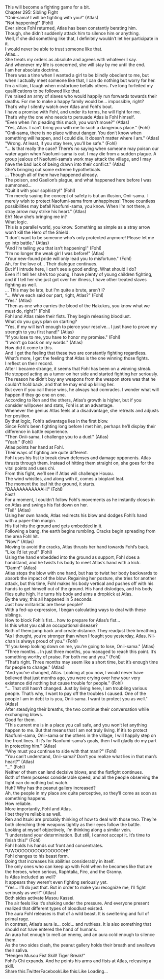 <br/>
This will become a fighting game for a bit.<br/>
Chapter 295: Sibling Fight<br/>
"Onii-sama! I will be fighting with you!" (Atlas)<br/>
"Not happening!" (Fohl)<br/>
Ever since Fohl returned, Atlas has been constantly berating him.<br/>
Though, she didn’t suddenly attack him to silence him or anything.<br/>
Well, if she did something like that, I definitely wouldn’t let her participate in it.<br/>
I would never be able to trust someone like that.<br/>
Atlas…<br/>
She treats my orders as absolute and agrees with whatever I say.<br/>
And whenever my life is concerned, she will stay by me until the end.<br/>
I am her absolute doctrine.<br/>
There was a time when I wanted a girl to be blindly obedient to me, but when I actually meet someone like that, I can do nothing but worry for her.<br/>
I’m a villain, I laugh when misfortune befalls others. I’ve long forfeited my qualifications to be followed like that.<br/>
I’ve raised an army of slaves who would happily run forwards towards their deaths. For me to make a happy family would be… impossible, right?<br/>
That’s why I silently watch over Atlas and Fohl’s bout.<br/>
I have a promise with Fohl, and under its terms, he will fight for me.<br/>
That’s why the one who needs to persuade Atlas is Fohl himself.<br/>
"Even when I’m pleading this much, you won’t move?" (Atlas)<br/>
"Yes, Atlas. I can’t bring you with me to such a dangerous place." (Fohl)<br/>
"Onii-sama, there is no place without danger. You don’t know when something will happen, and I could die. It doesn’t matter where I am." (Atlas)<br/>
"Wrong. At least, if you stay here, you’ll be safe." (Fohl)<br/>
"… Is that really the case? There’s no saying when someone may poison our water again when Naofumi-sama is out. I may die from a sudden plague. A group jealous of Naofumi-sama’s work may attack the village, and I may have the bad luck of being drawn into their conflict." (Atlas)<br/>
She’s bringing out some extreme hypotheticals.<br/>
… Though all of them have happened already.<br/>
The poison, and Gaelion’s plague, and what happened here before I was summoned…<br/>
"Quit it with your sophistry!" (Fohl)<br/>
"I’m merely saying the concept of safety is but an illusion, Onii-sama. I merely wish to protect Naofumi-sama from unhappiness! Those countless possibilities may befall Naofumi-sama, you know. When I’m not there, a stray arrow may strike his heart." (Atlas)<br/>
Eh? Now she’s bringing me in?<br/>
What logic.<br/>
This is a parallel world, you know. Something as simple as a stray arrow won’t kill the Hero of the Shield.<br/>
"I don’t want to be someone who’s only protected anymore! Please let me go into battle." (Atlas)<br/>
"And I’m telling you that isn’t happening!" (Fohl)<br/>
"I’m no longer the weak girl I was before!" (Atlas)<br/>
"Your new-found pride will only lead you to misfortune." (Fohl)<br/>
Ah, for the love of… Their dialogue continues.<br/>
But if I intrude here, I can’t see a good ending. What should I do?<br/>
Even if I tell her she’s too young, I have plenty of young children fighting, and if I tell her she just got over her illness, I have other treated slaves fighting as well.<br/>
… This may be late, but I’m quite a brute, aren’t I?<br/>
"… We’ve each said our part, right, Atlas?" (Fohl)<br/>
"Yes." (Atlas)<br/>
"Then as one who carries the blood of the Hakukos, you know what we must do, right?" (Fohl)<br/>
Fohl and Atlas raise their fists. They begin releasing bloodlust.<br/>
What do you guys plan on starting?<br/>
"Yes, if my will isn’t enough to pierce your resolve… I just have to prove my strength to you first hand!" (Atlas)<br/>
"If you lose to me, you have to honor my promise." (Fohl)<br/>
"I won’t go back on my words." (Atlas)<br/>
How did it come to this.<br/>
And I get the feeling that these two are constantly fighting regardless.<br/>
What’s more, I get the feeling that Atlas is the one winning those fights.<br/>
I reflect on their record.<br/>
After I became strange, it seems that Fohl has been on a winning streak.<br/>
He stopped acting as a tumor on her side and started fighting her seriously.<br/>
The reason he didn’t buy any weapons from the weapon store was that he couldn’t hold back, and that he may end up killing her.<br/>
But even if you call those wins, he always had comrades. I wonder what will happen if they go one on one.<br/>
According to Ren and the others, Atlas’s growth is higher, but if you consider willpower and stats, Fohl is at an advantage.<br/>
Whenever the genius Atlas feels at a disadvantage, she retreats and adjusts her position.<br/>
By that logic, Fohl’s advantage lies in the first blow.<br/>
Since Fohl’s been fighting long before I met him, perhaps he’ll display their difference in battle experience.<br/>
"Then Onii-sama, I challenge you to a duel." (Atlas)<br/>
"Yeah." (Fohl)<br/>
Atlas points her hand at Fohl.<br/>
Their ways of fighting are quite different.<br/>
Fohl uses his fist to break down defenses and damage opponents. Atlas thrusts through them. Instead of hitting them straight on, she goes for the vital points and uses chi.<br/>
From this fight, we’ll see if Atlas will challenge Houou.<br/>
The wind whistles, and along with it, comes a bioplant leaf.<br/>
The moment the leaf hit the ground, it starts.<br/>
"DAAAAAAAAAAAH!" (Fohl)<br/>
Fast!<br/>
For a moment, I couldn’t follow Fohl’s movements as he instantly closes in on Atlas and swings his fist down on her.<br/>
"Tei!" (Atlas)<br/>
Using her own hands, Atlas redirects his blow and dodges Fohl’s hand with a paper-thin margin.<br/>
His fist hits the ground and gets embedded in it.<br/>
Following a bang, the earth begins rumbling. Cracks begin spreading from the area Fohl hit.<br/>
"Now!" (Atlas)<br/>
Moving to avoid the cracks, Atlas thrusts her hand towards Fohl’s back.<br/>
"Like I’d let you!" (Fohl)<br/>
Using the hand embedded into the ground as support, Fohl does a handstand, and he twists his body to meet Atlas’s hand with a kick.<br/>
"Damn!" (Atlas)<br/>
Atlas stops the blow with one hand, but has to twist her body backwards to absorb the impact of the blow. Regaining her posture, she tries for another attack, but this time, Fohl makes his body vertical and pushes off with his hands to get himself out of the ground. His hand dislodges, and his body flies quite high. He turns his body and aims a dropkick at Atlas.<br/>
By the way, this all happened in 5 seconds.<br/>
Just how militaristic are these people?<br/>
With a fed-up expression, I began calculating ways to deal with these siblings.<br/>
How to block Fohl’s fist… how to prepare for Atlas’s fist…<br/>
Is this what you call an occupational disease?<br/>
Both of them jump back and create distance. They readjust their breathing.<br/>
"As I thought, you’re stronger than when I fought you yesterday, Atlas. Nii-chan is always proud of you." (Fohl)<br/>
"If you keep looking down on me, you’re going to lose, Onii-sama." (Atlas)<br/>
"Three months… In just three months, you managed to reach this point. It’s something worthy of praise. For both me and you." (Fohl)<br/>
"That’s right. Three months may seem like a short time, but it’s enough time for people to change." (Atlas)<br/>
"And you’ve changed, Atlas. Looking at you now, I would never have believed that just months ago, you were crying over how your very existence did nothing but cause trouble for people." (Fohl)<br/>
"… That still hasn’t changed. Just by living here, I am troubling various people. That’s why, I want to pay off the troubles I caused. One of the people I am in debt to is you, Onii-sama. I want to protect you as well." (Atlas)<br/>
After steadying their breaths, the two continue their conversation while exchanging blows.<br/>
Good for them.<br/>
"This current me is in a place you call safe, and you won’t let anything happen to me. But that means that I am not truly living. If it’s to protect Naofumi-sama, Onii-sama or the others in the village, I will happily step on the front lines. If it’s for Naofumi-sama’s goals, then I will gladly do my part in protecting him." (Atlas)<br/>
"Why must you continue to side with that man!?" (Fohl)<br/>
"You can’t understand, Onii-sama? Don’t you realize what lies in that man’s heart?" (Atlas)<br/>
"…" (Fohl)<br/>
Neither of them can land decisive blows, and the fistfight continues.<br/>
Both of them possess considerable speed, and all the people observing the fight can do nothing but watch.<br/>
Huh? Why has the peanut gallery increased?<br/>
Ah, the people in my place are quite perceptive, so they’ll come as soon as something happens.<br/>
How reliable.<br/>
More importantly, Fohl and Atlas.<br/>
I bet they’re reliable as well.<br/>
Ren and Itsuki are probably thinking of how to deal with those two. They’re both clenching their weapons tightly as their eyes follow the battle.<br/>
Looking at myself objectively, I’m thinking along a similar vein.<br/>
"I understand your determination. But still, I cannot accept it. It’s time to finish this!" (Fohl)<br/>
Fohl holds his hands out front and concentrates.<br/>
"UWOOOOOOOOOOOOOOOH!"<br/>
Fohl changes to his beast form.<br/>
Doing that increases his abilities considerably in itself.<br/>
The only ones who can keep up with Fohl when he becomes like that are the heroes, when serious, Raphtalia, Firo, and the Granny.<br/>
Is Atlas included as well?<br/>
It appears they weren’t even fighting seriously yet.<br/>
"Yes… I’ll do just that. But in order to make you recognize me, I’ll fight seriously as well!" (Atlas)<br/>
Both sides activate Musou Kassei.<br/>
The air feels like it’s shaking under the pressure. And everyone present realized that different types of bloodlust existed.<br/>
The aura Fohl releases is that of a wild beast. It is sweltering and full of primal rage.<br/>
In contrast, Atlas’s aura is… cold… and ruthless. It is also something that should not have entered the hand of humans.<br/>
An aura hot enough to melt an enemy, and an aura cold enough to silence them.<br/>
As the two sides clash, the peanut gallery holds their breath and swallows their saliva.<br/>
"Hengen Musou Fist Skill! Tiger Break!"<br/>
Fohl’s Chi expands. And he points his arms and fists at Atlas, releasing a skill.<br/>
Share this:TwitterFacebookLike this:Like Loading... <br/>
